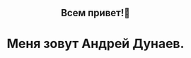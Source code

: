 <h2 align="center">Всем привет!👋 </h2>
  <h1 align="center"> Меня зовут Андрей Дунаев.</h1>
  <h2 allign= "center>Я ищу работу начинающим Front-end разработчиком</h2>


<!--
**Andrey1079/Andrey1079** is a ✨ _special_ ✨ repository because its `README.md` (this file) appears on your GitHub profile.

Here are some ideas to get you started:

- 🔭 I’m currently working on ...
- 🌱 I’m currently learning ...
- 👯 I’m looking to collaborate on ...
- 🤔 I’m looking for help with ...
- 💬 Ask me about ...
- 📫 How to reach me: ...
- 😄 Pronouns: ...
- ⚡ Fun fact: ...
-->
